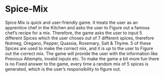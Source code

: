 # Spice-Mix

Spice Mix is quick and user-friendly game. It treats the user as an apprentice chef in the Kitchen and asks the user to Figure out a famous chef’s recipe for a mix. Therefore, the game asks the user to input 5 different Spices which the user choses out of 7 different spices, therefore Nutmeg, Oregano, Pepper, Quassia, Rosemary, Salt & Thyme. 5 of these Spices are used to make the correct mix, and it is up to the user to Figure out the correct mix. The game will provide the user with the information like Previous Attempts, invalid inputs etc. To make the game a bit more fun there is no Fixed answer to the game, every time a random mix of 5 spices is generated, which is the user’s responsibility to figure out.
